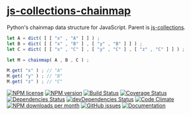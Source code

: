 [js-collections-chainmap](http://aureooms.github.io/js-collections-chainmap)
==

Python's chainmap data structure for JavaScript. Parent is
[js-collections](https://github.com/aureooms/js-collections).

```js
let A = dict( [ [ "x" , "A" ] ] ) ;
let B = dict( [ [ "x" , "B" ] , [ "y" , "B" ] ] ) ;
let C = dict( [ [ "x" , "C" ] , [ "y" , "C" ] , [ "z" , "C" ] ] ) ;

let M = chainmap( A , B , C ) ;

M.get( "x" ) ; // "A"
M.get( "y" ) ; // "B"
M.get( "z" ) ; // "C"
```

[![NPM license](http://img.shields.io/npm/l/aureooms-js-collections-chainmap.svg?style=flat)](https://raw.githubusercontent.com/aureooms/js-collections-chainmap/master/LICENSE)
[![NPM version](http://img.shields.io/npm/v/aureooms-js-collections-chainmap.svg?style=flat)](https://www.npmjs.org/package/aureooms-js-collections-chainmap)
[![Build Status](http://img.shields.io/travis/aureooms/js-collections-chainmap.svg?style=flat)](https://travis-ci.org/aureooms/js-collections-chainmap)
[![Coverage Status](http://img.shields.io/coveralls/aureooms/js-collections-chainmap.svg?style=flat)](https://coveralls.io/r/aureooms/js-collections-chainmap)
[![Dependencies Status](http://img.shields.io/david/aureooms/js-collections-chainmap.svg?style=flat)](https://david-dm.org/aureooms/js-collections-chainmap#info=dependencies)
[![devDependencies Status](http://img.shields.io/david/dev/aureooms/js-collections-chainmap.svg?style=flat)](https://david-dm.org/aureooms/js-collections-chainmap#info=devDependencies)
[![Code Climate](http://img.shields.io/codeclimate/github/aureooms/js-collections-chainmap.svg?style=flat)](https://codeclimate.com/github/aureooms/js-collections-chainmap)
[![NPM downloads per month](http://img.shields.io/npm/dm/aureooms-js-collections-chainmap.svg?style=flat)](https://www.npmjs.org/package/aureooms-js-collections-chainmap)
[![GitHub issues](http://img.shields.io/github/issues/aureooms/js-collections-chainmap.svg?style=flat)](https://github.com/aureooms/js-collections-chainmap/issues)
[![Documentation](https://aureooms.github.io/js-collections-chainmap/badge.svg)](https://aureooms.github.io/js-collections-chainmap/source.html)
